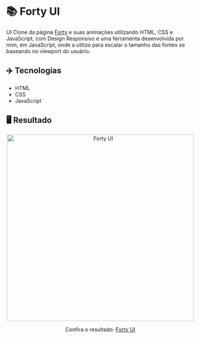 # 📚 Forty UI
UI Clone da página <a href="https://html5up.net/uploads/demos/forty/">Forty</a> e suas animações utilizando HTML, CSS e JavaScript, com Design Responsivo e uma ferramenta desenvolvida por mim, em JavaScript, onde a utilizo para escalar o tamanho das fontes se baseando no viewport do usuário.

## ✈️ Tecnologias
- HTML
- CSS
- JavaScript

## 🖥️ Resultado
<div align="center">
  <img alt="Forty UI" src="https://i.imgur.com/QgOPseB.png" width="500px"> 
  <p>Confira o resultado: <a href="https://forty-ui-ruuuff.netlify.app">Forty UI</a></p>
</div>
